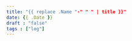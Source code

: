 ```yaml
---
title: "{{ replace .Name "-" " " | title }}"
date: {{ .Date }}
draft : "false"
tags : ["log"]
---
```


<!--more-->


<!--
1 read

2 write

3 music

4 sing

5 YT Vizzies

6 P Call

7 Dance workout

8 POLIW.AT Blog

9 Archive

10 FF L&L

11 Friends & Fam

12 Love & Legacy

 -->
